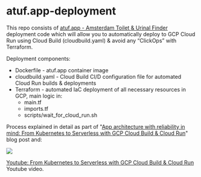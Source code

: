 # atuf.app-deployment

This repo consists of [atuf.app - Amsterdam Toilet & Urinal Finder](http://atuf.app "atuf.app - Amsterdam Toilet & Urinal Finder") deployment code which will allow you to automatically deploy to GCP Cloud Run using Cloud Build (cloudbuild.yaml) & avoid any “ClickOps” with Terraform.

Deployment components:

* Dockerfile - atuf.app container image
* cloudbuild.yaml - Cloud Build CI/D configuration file for automated Cloud Run builds & deployments
* Terraform - automated IaC deployment of all necessary resources in GCP, main logic in:
  * main.tf
  * imports.tf
  * scripts/wait_for_cloud_run.sh 

Process explained in detail as part of "[App architecture with reliability in mind: From Kubernetes to Serverless with GCP Cloud Build & Cloud Run](https://foolcontrol.org/?p=4621 "App architecture with reliability in mind: From Kubernetes to Serverless with GCP Cloud Build & Cloud Run")" blog post and:

[![](http://foolcontrol.org/wp-content/uploads/2024/02/cloud-run-video-1.jpg)](https://www.youtube.com/watch?v=ksz1Vfg3ZQI)

[Youtube: From Kubernetes to Serverless with GCP Cloud Build & Cloud Run](https://www.youtube.com/watch?v=ksz1Vfg3ZQI) Youtube video.
